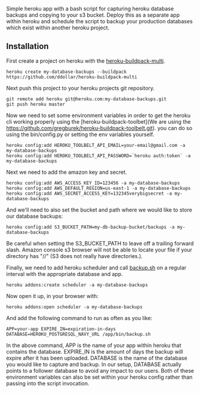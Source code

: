 Simple heroku app with a bash script for capturing heroku database backups and copying to your s3 bucket.  Deploy this as a separate app within heroku and schedule the script to backup your production databases which exist within another heroku project.


## Installation


First create a project on heroku with the [heroku-buildpack-multi](https://github.com/ddollar/heroku-buildpack-multi).

```
heroku create my-database-backups --buildpack https://github.com/ddollar/heroku-buildpack-multi
```

Next push this project to your heroku projects git repository.

```
git remote add heroku git@heroku.com:my-database-backups.git
git push heroku master
```

Now we need to set some environment variables in order to get the heroku cli working properly using the [heroku-buildpack-toolbet](We are using the https://github.com/gregburek/heroku-buildpack-toolbelt.git).
you can do so using the bin/config.py or setting the env variables yourself.

```
heroku config:add HEROKU_TOOLBELT_API_EMAIL=your-email@gmail.com -a my-database-backups
heroku config:add HEROKU_TOOLBELT_API_PASSWORD=`heroku auth:token` -a my-database-backups
```

Next we need to add the amazon key and secret.

```
heroku config:add AWS_ACCESS_KEY_ID=123456 -a my-database-backups
heroku config:add AWS_DEFAULT_REGION=us-east-1 -a my-database-backups
heroku config:add AWS_SECRET_ACCESS_KEY=132345verybigsecret -a my-database-backups
```

And we'll need to also set the bucket and path where we would like to store our database backups:

```
heroku config:add S3_BUCKET_PATH=my-db-backup-bucket/backups -a my-database-backups
```  
Be careful when setting the S3_BUCKET_PATH to leave off a trailing forward slash.  Amazon console s3 browser will not be able to locate your file if your directory has "//" (S3 does not really have directories.).

Finally, we need to add heroku scheduler and call [backup.sh](https://github.com/kbaum/heroku-database-backups/blob/master/bin/backup.sh) on a regular interval with the appropriate database and app.

```
heroku addons:create scheduler -a my-database-backups
```

Now open it up, in your browser with:

```
heroku addons:open scheduler -a my-database-backups
```

And add the following command to run as often as you like:

```
APP=your-app EXPIRE_IN=expiration-in-days DATABASE=HEROKU_POSTGRESQL_NAVY_URL /app/bin/backup.sh
```

In the above command, APP is the name of your app within heroku that contains the database. EXPIRE_IN is the amount of days the backup will expire after it has been uploaded. DATABASE is the name of the database you would like to capture and backup.  In our setup, DATABASE actually points to a follower database to avoid any impact to our users.  Both of these environment variables can also be set within your heroku config rather than passing into the script invocation.
